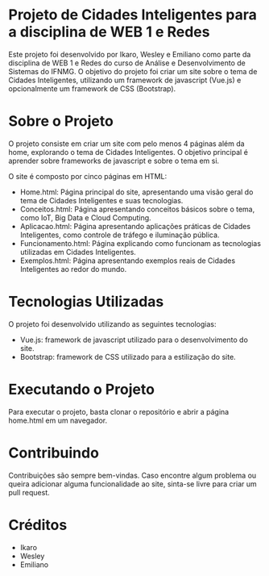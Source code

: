 # Projeto de Cidades Inteligentes para a disciplina de WEB 1 e Redes

Este projeto foi desenvolvido por Ikaro, Wesley e Emiliano como parte da disciplina de WEB 1 e Redes do curso de Análise e Desenvolvimento de Sistemas do IFNMG. O objetivo do projeto foi criar um site sobre o tema de Cidades Inteligentes, utilizando um framework de javascript (Vue.js) e opcionalmente um framework de CSS (Bootstrap).

# Sobre o Projeto

O projeto consiste em criar um site com pelo menos 4 páginas além da home, explorando o tema de Cidades Inteligentes. O objetivo principal é aprender sobre frameworks de javascript e sobre o tema em si.

O site é composto por cinco páginas em HTML:

   * Home.html: Página principal do site, apresentando uma visão geral do tema de Cidades Inteligentes e suas tecnologias.
   * Conceitos.html: Página apresentando conceitos básicos sobre o tema, como IoT, Big Data e Cloud Computing.
   * Aplicacao.html: Página apresentando aplicações práticas de Cidades Inteligentes, como controle de tráfego e iluminação pública.
   * Funcionamento.html: Página explicando como funcionam as tecnologias utilizadas em Cidades Inteligentes.
   * Exemplos.html: Página apresentando exemplos reais de Cidades Inteligentes ao redor do mundo.

# Tecnologias Utilizadas

O projeto foi desenvolvido utilizando as seguintes tecnologias:

   * Vue.js: framework de javascript utilizado para o desenvolvimento do site.
   * Bootstrap: framework de CSS utilizado para a estilização do site.

# Executando o Projeto

Para executar o projeto, basta clonar o repositório e abrir a página home.html em um navegador.

# Contribuindo

Contribuições são sempre bem-vindas. Caso encontre algum problema ou queira adicionar alguma funcionalidade ao site, sinta-se livre para criar um pull request.

# Créditos

   * Ikaro
   * Wesley
   * Emiliano
